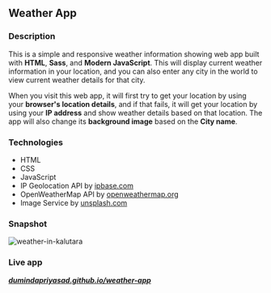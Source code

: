 ## Weather App

### Description

This is a simple and responsive weather information showing web app built with **HTML**, **Sass**, and **Modern JavaScript**. This will display current weather information in your location, and you can also enter any city in the world to view current weather details for that city.

When you visit this web app, it will first try to get your location by using your **browser's location details**, and if that fails, it will get your location by using your **IP address** and show weather details based on that location. The app will also change its **background image** based on the **City name**.

### Technologies

- HTML
- CSS
- JavaScript
- IP Geolocation API by [ipbase.com](https://ipbase.com/)
- OpenWeatherMap API by [openweathermap.org](https://openweathermap.org/)
- Image Service by [unsplash.com](https://unsplash.com/)

### Snapshot

![weather-in-kalutara](https://user-images.githubusercontent.com/95137446/167283014-27ee0611-3554-434f-bd1d-5ce27ff89519.png)

### Live app

[***dumindapriyasad.github.io/weather-app***](https://dumindapriyasad.github.io/weather-app/)
